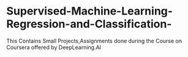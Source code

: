 # Supervised-Machine-Learning-Regression-and-Classification-
This  Contains Small Projects,Assignments done during the Course on Coursera offered by DeepLearning.AI
